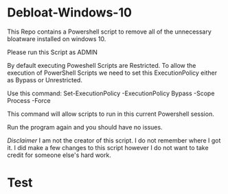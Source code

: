 # Debloat-Windows-10
This Repo contains a Powershell script to remove all of the unnecessary bloatware installed on windows 10.

Please run this Script as ADMIN


By default executing Poweshell Scripts are Restricted. To allow the execution of PowerShell Scripts we need to set this ExecutionPolicy either as Bypass or Unrestricted. 

Use this command: Set-ExecutionPolicy -ExecutionPolicy Bypass -Scope Process -Force

This command will allow scripts to run in this current Powershell session. 

Run the program again and you should have no issues.






*Disclaimer* I am not the creator of this script. I do not remember where I got it. I did make a few changes to this script however I do not want to take credit for someone else's hard work.


<h1>Test</h1>
